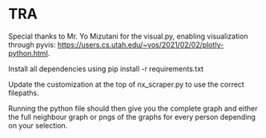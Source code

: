 # TRA
Special thanks to Mr. Yo Mizutani for the visual.py, enabling visualization through pyvis: https://users.cs.utah.edu/~yos/2021/02/02/plotly-python.html.

Install all dependencies using pip install -r requirements.txt

Update the customization at the top of nx_scraper.py to use the correct filepaths.

Running the python file should then give you the complete graph and either the full neighbour graph or pngs of the graphs for every person depending on your selection.
